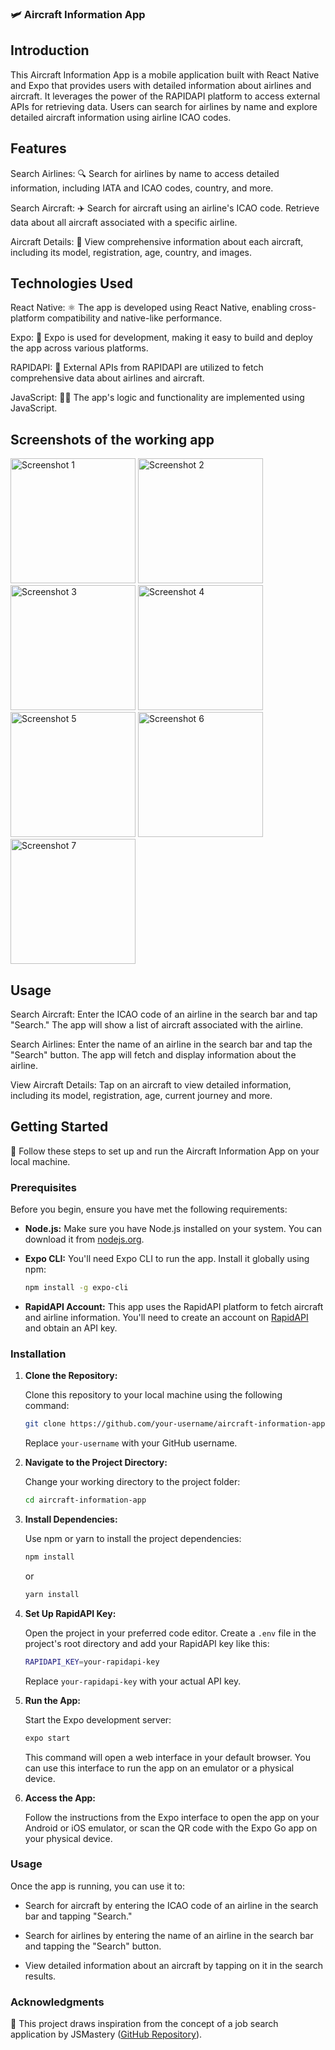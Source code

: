 ### 🛩️ Aircraft Information App


## Introduction

This Aircraft Information App is a mobile application built with React Native and Expo that provides users with detailed information about airlines and aircraft. It leverages the power of the RAPIDAPI platform to access external APIs for retrieving data. Users can search for airlines by name and explore detailed aircraft information using airline ICAO codes.

## Features

Search Airlines: 🔍 Search for airlines by name to access detailed information, including IATA and ICAO codes, country, and more.

Search Aircraft: ✈️ Search for aircraft using an airline's ICAO code. Retrieve data about all aircraft associated with a specific airline.

Aircraft Details: 📄 View comprehensive information about each aircraft, including its model, registration, age, country, and images.

## Technologies Used

React Native: ⚛️ The app is developed using React Native, enabling cross-platform compatibility and native-like performance.

Expo: 📱 Expo is used for development, making it easy to build and deploy the app across various platforms.

RAPIDAPI: 🚀 External APIs from RAPIDAPI are utilized to fetch comprehensive data about airlines and aircraft.

JavaScript: 🧙‍♂️ The app's logic and functionality are implemented using JavaScript.

## Screenshots of the working app

<img src="https://github.com/AaronTomThomas/flight-details-tracker/blob/master/screenshots/s1.png" alt="Screenshot 1" width="200" style="max-height: 400px;">
<img src="https://github.com/AaronTomThomas/flight-details-tracker/blob/master/screenshots/s2.png" alt="Screenshot 2" width="200" style="max-height: 400px;">
<img src="https://github.com/AaronTomThomas/flight-details-tracker/blob/master/screenshots/s3.png" alt="Screenshot 3" width="200" style="max-height: 400px;">
<img src="https://github.com/AaronTomThomas/flight-details-tracker/blob/master/screenshots/s4.png" alt="Screenshot 4" width="200" style="max-height: 400px;">
<img src="https://github.com/AaronTomThomas/flight-details-tracker/blob/master/screenshots/s5.png" alt="Screenshot 5" width="200" style="max-height: 400px;">
<img src="https://github.com/AaronTomThomas/flight-details-tracker/blob/master/screenshots/s6.png" alt="Screenshot 6" width="200" style="max-height: 400px;">
<img src="https://github.com/AaronTomThomas/flight-details-tracker/blob/master/screenshots/s7.png" alt="Screenshot 7" width="200" style="max-height: 400px;">

## Usage

Search Aircraft: Enter the ICAO code of an airline in the search bar and tap "Search." The app will show a list of aircraft associated with the airline.

Search Airlines: Enter the name of an airline in the search bar and tap the "Search" button. The app will fetch and display information about the airline.

View Aircraft Details: Tap on an aircraft to view detailed information, including its model, registration, age, current journey and more.

## Getting Started

🚀 Follow these steps to set up and run the Aircraft Information App on your local machine.

### Prerequisites

Before you begin, ensure you have met the following requirements:

- **Node.js:** Make sure you have Node.js installed on your system. You can download it from [nodejs.org](https://nodejs.org/).

- **Expo CLI:** You'll need Expo CLI to run the app. Install it globally using npm:

  ```bash
  npm install -g expo-cli
  ```

- **RapidAPI Account:** This app uses the RapidAPI platform to fetch aircraft and airline information. You'll need to create an account on [RapidAPI](https://rapidapi.com/) and obtain an API key.

### Installation

1. **Clone the Repository:**

   Clone this repository to your local machine using the following command:

   ```bash
   git clone https://github.com/your-username/aircraft-information-app.git
   ```

   Replace `your-username` with your GitHub username.

2. **Navigate to the Project Directory:**

   Change your working directory to the project folder:

   ```bash
   cd aircraft-information-app
   ```

3. **Install Dependencies:**

   Use npm or yarn to install the project dependencies:

   ```bash
   npm install
   ```

   or

   ```bash
   yarn install
   ```

4. **Set Up RapidAPI Key:**

   Open the project in your preferred code editor. Create a `.env` file in the project's root directory and add your RapidAPI key like this:

   ```bash
   RAPIDAPI_KEY=your-rapidapi-key
   ```

   Replace `your-rapidapi-key` with your actual API key.

5. **Run the App:**

   Start the Expo development server:

   ```bash
   expo start
   ```

   This command will open a web interface in your default browser. You can use this interface to run the app on an emulator or a physical device.

6. **Access the App:**

   Follow the instructions from the Expo interface to open the app on your Android or iOS emulator, or scan the QR code with the Expo Go app on your physical device.

### Usage

Once the app is running, you can use it to:

- Search for aircraft by entering the ICAO code of an airline in the search bar and tapping "Search."

- Search for airlines by entering the name of an airline in the search bar and tapping the "Search" button.

- View detailed information about an aircraft by tapping on it in the search results.

### Acknowledgments

🙏 This project draws inspiration from the concept of a job search application by JSMastery ([GitHub Repository](https://github.com/adrianhajdin/project_react_native_jobs/tree/main/app)).
